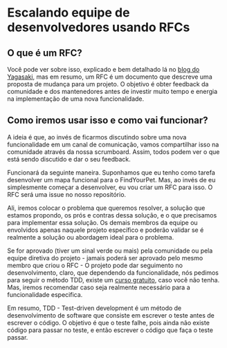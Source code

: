 # Escalando equipe de desenvolvedores usando RFCs

## O que é um RFC?

Você pode ver sobre isso, explicado e bem detalhado lá no [blog do Yagasaki](https://yagasaki.dev/blog/dimensionando-equipes-de-engenharia-por-meio-de-rf-cs-anotando-as-coisas), mas em resumo, um RFC é um documento que descreve
uma proposta de mudança para um projeto. O objetivo é obter feedback da comunidade e dos mantenedores antes de investir muito
tempo e energia na implementação de uma nova funcionalidade.

## Como iremos usar isso e como vai funcionar?

A ideia é que, ao invés de ficarmos discutindo sobre uma nova funcionalidade em um canal de comunicação, vamos compartilhar isso
na comunidade através da nossa scrumboard. Assim, todos podem ver o que está sendo discutido e dar o seu feedback.

Funcionará da seguinte maneira. Suponhamos que eu tenho como tarefa desenvolver um mapa funcional para o FindYourPet. Mas, ao
invés de eu simplesmente começar a desenvolver, eu vou criar um RFC para isso. O RFC será uma issue no nosso repositório.

Ali, iremos colocar o problema que queremos resolver, a solução que estamos propondo, os prós e contras dessa solução, e o que
precisamos para implementar essa solução. Os demais membros da equipe ou envolvidos apenas naquele projeto específico e poderão
validar se é realmente a solução ou abordagem ideal para o problema.

Se for aprovado (tiver um sinal verde ou mais) pela comunidade ou pela equipe diretiva do projeto - jamais poderá ser aprovado
pelo mesmo membro que criou o RFC - O projeto pode dar seguimento no desenvolvimento, claro, que dependendo da funcionalidade, nós
pedimos para seguir o método TDD, existe um [curso gratuito](https://www.coursera.org/learn/tdd-desenvolvimento-de-software-guiado-por-testes), 
caso você não tenha. Mas, iremos recomendar caso seja realmente necessário para a funcionalidade especifica.

Em resumo, TDD - Test-driven development é um método de desenvolvimento de software que consiste em escrever o teste antes de
escrever o código. O objetivo é que o teste falhe, pois ainda não existe código para passar no teste, e então escrever o código
que faça o teste passar.